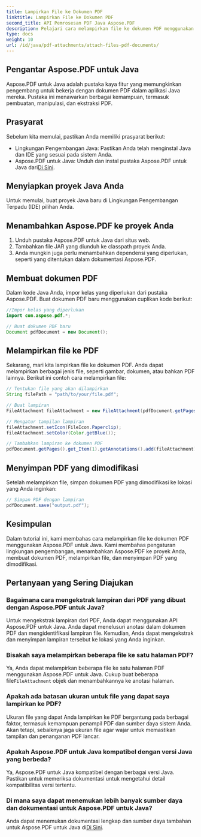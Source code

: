 ```yaml
---
title: Lampirkan File ke Dokumen PDF
linktitle: Lampirkan File ke Dokumen PDF
second_title: API Pemrosesan PDF Java Aspose.PDF
description: Pelajari cara melampirkan file ke dokumen PDF menggunakan Aspose.PDF untuk Java. Panduan langkah demi langkah kami memudahkan manipulasi PDF.
type: docs
weight: 10
url: /id/java/pdf-attachments/attach-files-pdf-documents/
---
```


## Pengantar Aspose.PDF untuk Java

Aspose.PDF untuk Java adalah pustaka kaya fitur yang memungkinkan pengembang untuk bekerja dengan dokumen PDF dalam aplikasi Java mereka. Pustaka ini menawarkan berbagai kemampuan, termasuk pembuatan, manipulasi, dan ekstraksi PDF.

## Prasyarat

Sebelum kita memulai, pastikan Anda memiliki prasyarat berikut:

- Lingkungan Pengembangan Java: Pastikan Anda telah menginstal Java dan IDE yang sesuai pada sistem Anda.
-  Aspose.PDF untuk Java: Unduh dan instal pustaka Aspose.PDF untuk Java dari[Di Sini](https://releases.aspose.com/pdf/java/).

## Menyiapkan proyek Java Anda

Untuk memulai, buat proyek Java baru di Lingkungan Pengembangan Terpadu (IDE) pilihan Anda.

## Menambahkan Aspose.PDF ke proyek Anda

1. Unduh pustaka Aspose.PDF untuk Java dari situs web.
2. Tambahkan file JAR yang diunduh ke classpath proyek Anda.
3. Anda mungkin juga perlu menambahkan dependensi yang diperlukan, seperti yang ditentukan dalam dokumentasi Aspose.PDF.

## Membuat dokumen PDF

Dalam kode Java Anda, impor kelas yang diperlukan dari pustaka Aspose.PDF. Buat dokumen PDF baru menggunakan cuplikan kode berikut:

```java
//Impor kelas yang diperlukan
import com.aspose.pdf.*;

// Buat dokumen PDF baru
Document pdfDocument = new Document();
```

## Melampirkan file ke PDF

Sekarang, mari kita lampirkan file ke dokumen PDF. Anda dapat melampirkan berbagai jenis file, seperti gambar, dokumen, atau bahkan PDF lainnya. Berikut ini contoh cara melampirkan file:

```java
// Tentukan file yang akan dilampirkan
String filePath = "path/to/your/file.pdf";

// Buat lampiran
FileAttachment fileAttachment = new FileAttachment(pdfDocument.getPages().get_Item(1), filePath);

// Mengatur tampilan lampiran
fileAttachment.setIcon(FileIcon.Paperclip);
fileAttachment.setColor(Color.getBlue());

// Tambahkan lampiran ke dokumen PDF
pdfDocument.getPages().get_Item(1).getAnnotations().add(fileAttachment);
```

## Menyimpan PDF yang dimodifikasi

Setelah melampirkan file, simpan dokumen PDF yang dimodifikasi ke lokasi yang Anda inginkan:

```java
// Simpan PDF dengan lampiran
pdfDocument.save("output.pdf");
```

## Kesimpulan

Dalam tutorial ini, kami membahas cara melampirkan file ke dokumen PDF menggunakan Aspose.PDF untuk Java. Kami membahas pengaturan lingkungan pengembangan, menambahkan Aspose.PDF ke proyek Anda, membuat dokumen PDF, melampirkan file, dan menyimpan PDF yang dimodifikasi.

## Pertanyaan yang Sering Diajukan

### Bagaimana cara mengekstrak lampiran dari PDF yang dibuat dengan Aspose.PDF untuk Java?

Untuk mengekstrak lampiran dari PDF, Anda dapat menggunakan API Aspose.PDF untuk Java. Anda dapat menelusuri anotasi dalam dokumen PDF dan mengidentifikasi lampiran file. Kemudian, Anda dapat mengekstrak dan menyimpan lampiran tersebut ke lokasi yang Anda inginkan.

### Bisakah saya melampirkan beberapa file ke satu halaman PDF?

 Ya, Anda dapat melampirkan beberapa file ke satu halaman PDF menggunakan Aspose.PDF untuk Java. Cukup buat beberapa file`FileAttachment` objek dan menambahkannya ke anotasi halaman.

### Apakah ada batasan ukuran untuk file yang dapat saya lampirkan ke PDF?

Ukuran file yang dapat Anda lampirkan ke PDF bergantung pada berbagai faktor, termasuk kemampuan penampil PDF dan sumber daya sistem Anda. Akan tetapi, sebaiknya jaga ukuran file agar wajar untuk memastikan tampilan dan penanganan PDF lancar.

### Apakah Aspose.PDF untuk Java kompatibel dengan versi Java yang berbeda?

Ya, Aspose.PDF untuk Java kompatibel dengan berbagai versi Java. Pastikan untuk memeriksa dokumentasi untuk mengetahui detail kompatibilitas versi tertentu.

### Di mana saya dapat menemukan lebih banyak sumber daya dan dokumentasi untuk Aspose.PDF untuk Java?

Anda dapat menemukan dokumentasi lengkap dan sumber daya tambahan untuk Aspose.PDF untuk Java di[Di Sini](https://reference.aspose.com/pdf/java/).